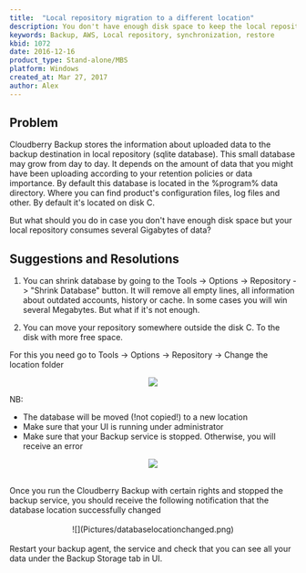 ```yaml
---
title:  "Local repository migration to a different location"
description: You don't have enough disk space to keep the local repository in the default location  
keywords: Backup, AWS, Local repository, synchronization, restore
kbid: 1072
date: 2016-12-16
product_type: Stand-alone/MBS
platform: Windows
сreated_at: Mar 27, 2017
author: Alex
---
```


## Problem

Cloudberry Backup stores the information about uploaded data to the backup destination in local repository (sqlite database). This small database may grow from day to day. It depends on the amount of data that you might have been uploading according to your retention policies or data importance. By default this database is located in the %program% data directory. Where you can find product's configuration files, log files and other. By default it's located on disk C.

But what should you do in case you don't have enough disk space but your local repository consumes several Gigabytes of data?

## Suggestions and Resolutions

1. You can shrink database by going to the Tools -> Options -> Repository -> "Shrink Database" button.
It will remove all empty lines, all information about outdated accounts, history or cache. In some cases you will win several Megabytes. But what if it's not enough.

2. You can move your repository somewhere outside the disk C. To the disk with more free space.

For this you need go to Tools -> Options -> Repository -> Change the location folder

<center>

![](Pictures/repolocation.png)

</center>

NB:

* The database will be moved (!not copied!) to a new location
* Make sure that your UI is running under administrator
* Make sure that your Backup service is stopped. Otherwise, you will receive an error

<center>

![](Pictures/movingrepository.png)

</center>
<br>
Once you run the Cloudberry Backup with certain rights and stopped the backup service, you should receive the following notification that the database location successfully changed

<center>
<br>
![](Pictures/databaselocationchanged.png)

</center>
<br>
Restart your backup agent, the service and check that you can see all your data under the Backup Storage tab in UI.
